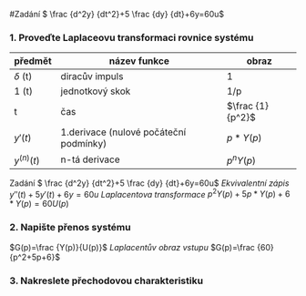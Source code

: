 #Zadání
$ \frac {d^2y} {dt^2}+5 \frac {dy} {dt}+6y=60u$
### 1. Proveďte Laplaceovu transformaci rovnice systému

předmět|název funkce|obraz|
|-|-|-|
$\delta$ (t) |diracův impuls |1|
1 (t) |jednotkový skok|1/p| 
t|čas|$\frac {1}{p^2}$
$y'(t)$|1.derivace (nulové počáteční podmínky)|$p*Y(p)$
$y^{(n)}(t)$|n-tá derivace|$p^nY(p)$
Zadání
$ \frac {d^2y} {dt^2}+5 \frac {dy} {dt}+6y=60u$
*Ekvivalentní zápis*
$y''(t)+5y'(t)+6y=60u$
*Laplacentova transformace*
$p^2Y(p)+5p*Y(p)+6*Y(p)=60U(p)$


### 2. Napište přenos systému
$G(p)=\frac {Y(p)}{U(p)}$
*Laplacentův obraz vstupu*
$G(p)=\frac {60}{p^2+5p+6}$
### 3. Nakreslete přechodovou charakteristiku
